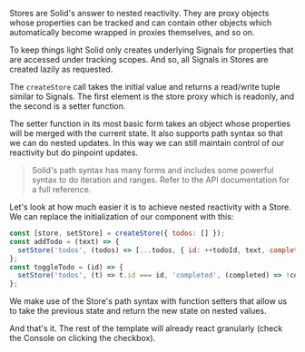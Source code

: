 Stores are Solid's answer to nested reactivity. They are proxy objects whose properties can be tracked and can contain other objects which automatically become wrapped in proxies themselves, and so on.

To keep things light Solid only creates underlying Signals for properties that are accessed under tracking scopes. And so, all Signals in Stores are created lazily as requested.

The `createStore` call takes the initial value and returns a read/write tuple similar to Signals. The first element is the store proxy which is readonly, and the second is a setter function.

The setter function in its most basic form takes an object whose properties will be merged with the current state. It also supports path syntax so that we can do nested updates. In this way we can still maintain control of our reactivity but do pinpoint updates.

> Solid's path syntax has many forms and includes some powerful syntax to do iteration and ranges. Refer to the API documentation for a full reference.

Let's look at how much easier it is to achieve nested reactivity with a Store. We can replace the initialization of our component with this:

```js
const [store, setStore] = createStore({ todos: [] });
const addTodo = (text) => {
  setStore('todos', (todos) => [...todos, { id: ++todoId, text, completed: false }]);
};
const toggleTodo = (id) => {
  setStore('todos', (t) => t.id === id, 'completed', (completed) => !completed);
};
```

We make use of the Store's path syntax with function setters that allow us to take the previous state and return the new state on nested values.

And that's it. The rest of the template will already react granularly (check the Console on clicking the checkbox).

